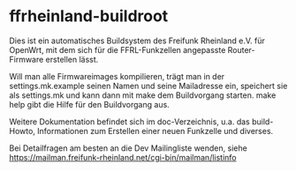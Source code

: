 ffrheinland-buildroot
=====================

Dies ist ein automatisches Buildsystem des Freifunk Rheinland e.V. für OpenWrt,
mit dem sich für die FFRL-Funkzellen angepasste Router-Firmware erstellen lässt.

Will man alle Firmwareimages kompilieren, trägt man in der settings.mk.example
seinen Namen und seine Mailadresse ein, speichert sie als settings.mk  und kann 
dann mit make dem Buildvorgang starten. make help gibt die Hilfe für den 
Buildvorgang aus.

Weitere Dokumentation befindet sich im doc-Verzeichnis, u.a. das build-Howto,
Informationen zum Erstellen einer neuen Funkzelle und diverses.

Bei Detailfragen am besten an die Dev Mailingliste wenden, siehe
https://mailman.freifunk-rheinland.net/cgi-bin/mailman/listinfo
